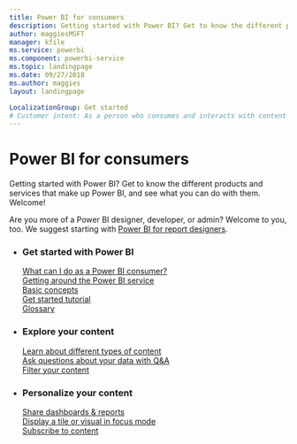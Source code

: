 ```yaml
---
title: Power BI for consumers
description: Getting started with Power BI? Get to know the different products and services that make up Power BI, and see what you can do with them.
author: maggiesMSFT
manager: kfile
ms.service: powerbi
ms.component: powerbi-service
ms.topic: landingpage
ms.date: 09/27/2018
ms.author: maggies
layout: landingpage

LocalizationGroup: Get started
# Customer intent: As a person who consumes and interacts with content in Power BI, I want to get familiar with the pieces, and what I can do with them. 
---
```


# Power BI for consumers

Getting started with Power BI? Get to know the different products and services that make up Power BI, and see what you can do with them. Welcome!

Are you more of a Power BI designer, developer, or admin? Welcome to you, too. We suggest starting with [Power BI for report designers](../power-bi-creator-landing.md).

<ul class="panelContent cardsF"> 
              <li> 
                             <div class="cardSize"> 
                                           <div class="cardPadding"> 
                                                          <div class="card"> 
                                                                        <div class="cardText"> 
                                                                                      <h3>Get started with Power BI</h3> 
                                                                                      <p></p>
                                                                                            <a href="end-user-consumer.md">What can I do as a Power BI consumer?</a><br/> 
                                                                                            <a href="end-user-tour.md">Getting around the Power BI service</a><br/> 
                                                                                            <a href="end-user-basic-concepts.md">Basic concepts</a><br/>
                                                                                            <a href="../service-get-started.md">Get started tutorial</a><br/>
                                                                                            <a href="end-user-glossary.md">Glossary</a>
                                                                        </div> 
                                                          </div> 
                                           </div> 
                             </div> 
              </li>
              <li> 
                             <div class="cardSize"> 
                                           <div class="cardPadding"> 
                                                          <div class="card"> 
                                                                        <div class="cardText"> 
                                                                                      <h3>Explore your content</h3> 
                                                                                      <p></p>
                                                                                            <a href="end-user-related.md">Learn about different types of content</a><br/> 
                                                                                            <a href="end-user-q-and-a.md">Ask questions about your data with Q&A</a><br/> 
                                                                                            <a href="end-user-report-filter.md">Filter your content</a> 
                                                                        </div> 
                                                          </div> 
                                           </div> 
                             </div> 
              </li>
              <li> 
                             <div class="cardSize"> 
                                           <div class="cardPadding"> 
                                                          <div class="card"> 
                                                                        <div class="cardText"> 
                                                                                      <h3>Personalize your content</h3> 
                                                                                      <p></p>
                                                                                            <a href="end-user-shared-with-me.md">Share dashboards & reports</a><br/> 
                                                                                            <a href="end-user-focus.md">Display a tile or visual in focus mode</a><br/> 
                                                                                            <a href="end-user-subscribe.md">Subscribe to content</a>
                                                                        </div> 
                                                          </div> 
                                           </div> 
                             </div> 
              </li>
</ul>


